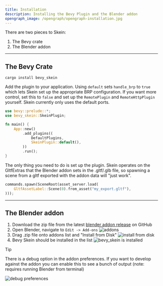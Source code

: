 ```yaml
---
title: Installation
description: Installing the Bevy Plugin and the Blender addon
opengraph_image: /opengraph/opengraph-installation.jpg
---
```


There are two pieces to Skein:

1. The Bevy crate
2. The Blender addon

---

## The Bevy Crate

```shell
cargo install bevy_skein
```

Add the plugin to your application. Using `default` sets `handle_brp` to `true` which lets Skein set up the appropriate BRP configuration. If you want more control, set this to `false` and set up the `RemotePlugin` and `RemoteHttpPlugin` yourself. Skein currently only uses the default ports.

```rust
use bevy::prelude::*;
use bevy_skein::SkeinPlugin;

fn main() {
    App::new()
        .add_plugins((
            DefaultPlugins,
            SkeinPlugin::default(),
        ))
        .run();
}
```

The only thing you need to do is set up the plugin. Skein operates on the GltfExtras that the Blender addon sets in the .gltf/.glb file, so spawning a scene from a gltf exported with the addon data will "just work".

```rust
commands.spawn(SceneRoot(asset_server.load(
    GltfAssetLabel::Scene(0).from_asset("my_export.gltf"),
)));
```

---

## The Blender addon

1. Download the zip file from the latest [blender addon release](https://github.com/rust-adventure/skein/releases) on GitHub
2. Open Blender, navigate to `Edit -> Add-ons`
   ![addons](/images/docs/installation/addons.avif)
3. Drag .zip file onto addons list and "Install from Disk"
   ![install from disk](/images/docs/installation/install-addon.avif)
4. Bevy Skein should be installed in the list
   ![bevy_skein is installed](/images/docs/installation/bevy-skein-installed.avif)

> [!Tip]
>
> There is a debug option in the addon preferences. If you want to develop against the addon you can enable this to see a bunch of output (note: requires running Blender from terminal)

![debug preferences](/images/docs/installation/debug-preferences.avif)
